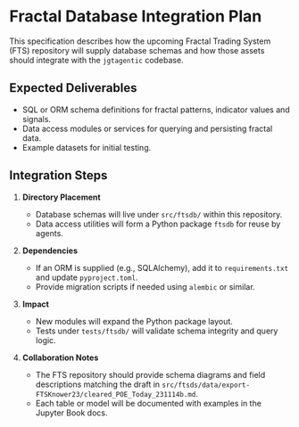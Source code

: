 # Fractal Database Integration Plan

This specification describes how the upcoming Fractal Trading System (FTS) repository will supply database schemas and how those assets should integrate with the `jgtagentic` codebase.

## Expected Deliverables

- SQL or ORM schema definitions for fractal patterns, indicator values and signals.
- Data access modules or services for querying and persisting fractal data.
- Example datasets for initial testing.

## Integration Steps

1. **Directory Placement**
   - Database schemas will live under `src/ftsdb/` within this repository.
   - Data access utilities will form a Python package `ftsdb` for reuse by agents.

2. **Dependencies**
   - If an ORM is supplied (e.g., SQLAlchemy), add it to `requirements.txt` and update `pyproject.toml`.
   - Provide migration scripts if needed using `alembic` or similar.

3. **Impact**
   - New modules will expand the Python package layout.
   - Tests under `tests/ftsdb/` will validate schema integrity and query logic.

4. **Collaboration Notes**
   - The FTS repository should provide schema diagrams and field descriptions matching the draft in `src/ftsds/data/export-FTSKnower23/cleared_POE_Today_231114b.md`.
   - Each table or model will be documented with examples in the Jupyter Book docs.

